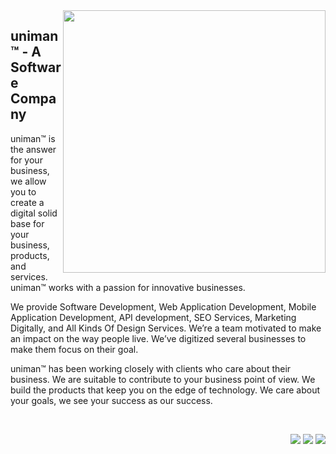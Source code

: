 <!-- [![Neyaz Nafiz's github activity graph](https://github-readme-activity-graph.vercel.app/graph?username=uniman&theme=react-dark&bg_color=dark&color=777777&line=5194f0&point=5194f0&hide_border=true)](https://github.com/ashutosh00710/github-readme-activity-graph) -->

<img src="https://github-readme-stats.vercel.app/api?username=uniman&show_icons=true&theme=graywhite&line_height=38" width="420" align="right">

 <div align="left">

## uniman™ - A Software Company

uniman™ is the answer for your business, we allow you to create a digital solid base for your business, products, and services. uniman™ works with a passion for innovative businesses.

We provide Software Development, Web Application Development, Mobile Application Development, API development, SEO Services, Marketing Digitally, and All Kinds Of Design Services. We’re a team motivated to make an impact on the way people live. We’ve digitized several businesses to make them focus on their goal.

uniman™ has been working closely with clients who care about their business. We are suitable to contribute to your business point of view. We build the products that keep you on the edge of technology. We care about your goals, we see your success as our success.

</div>

</br>

<div align="right">
 
<a href="https://uniman.xyz/" target="_blank"><img src="https://img.shields.io/badge/www.uniman.xyz-white?style=for-the-badge&logoColor=000000"></a> 
<a href="https://www.linkedin.com/company/uniman-sc" target="_blank"><img src="https://img.shields.io/badge/LinkedIn-0077B5?style=for-the-badge&logo=linkedin&logoColor=white"></a>
<a href="https://www.facebook.com/unima.xyz" target="_blank"><img src="https://img.shields.io/badge/Facebook-1877F2?style=for-the-badge&logo=facebook&logoColor=white"></a>

</div>
